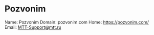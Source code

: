 
# Pozvonim

Name: Pozvonim
Domain: pozvonim.com
Home: https://pozvonim.com/
Email: MTT-Support@mtt.ru
